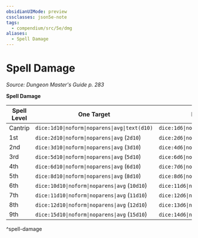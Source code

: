 ```yaml
---
obsidianUIMode: preview
cssclasses: json5e-note
tags:
  - compendium/src/5e/dmg
aliases:
  - Spell Damage
---
```

# Spell Damage
*Source: Dungeon Master's Guide p. 283* 

**Spell Damage**

| Spell Level | One Target | Multiple Targets |
|-------------|------------|------------------|
| Cantrip | `dice:1d10\|noform\|noparens\|avg\|text(d10)` | `dice:1d6\|noform\|noparens\|avg\|text(d6)` |
| 1st | `dice:2d10\|noform\|noparens\|avg` (`2d10`) | `dice:2d6\|noform\|noparens\|avg` (`2d6`) |
| 2nd | `dice:3d10\|noform\|noparens\|avg` (`3d10`) | `dice:4d6\|noform\|noparens\|avg` (`4d6`) |
| 3rd | `dice:5d10\|noform\|noparens\|avg` (`5d10`) | `dice:6d6\|noform\|noparens\|avg` (`6d6`) |
| 4th | `dice:6d10\|noform\|noparens\|avg` (`6d10`) | `dice:7d6\|noform\|noparens\|avg` (`7d6`) |
| 5th | `dice:8d10\|noform\|noparens\|avg` (`8d10`) | `dice:8d6\|noform\|noparens\|avg` (`8d6`) |
| 6th | `dice:10d10\|noform\|noparens\|avg` (`10d10`) | `dice:11d6\|noform\|noparens\|avg` (`11d6`) |
| 7th | `dice:11d10\|noform\|noparens\|avg` (`11d10`) | `dice:12d6\|noform\|noparens\|avg` (`12d6`) |
| 8th | `dice:12d10\|noform\|noparens\|avg` (`12d10`) | `dice:13d6\|noform\|noparens\|avg` (`13d6`) |
| 9th | `dice:15d10\|noform\|noparens\|avg` (`15d10`) | `dice:14d6\|noform\|noparens\|avg` (`14d6`) |
^spell-damage
